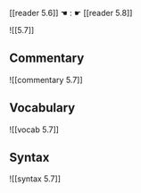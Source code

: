[[reader 5.6]] ☚ : ☛ [[reader 5.8]]

![[5.7]]

## Commentary

![[commentary 5.7]]

## Vocabulary

![[vocab 5.7]]

## Syntax

![[syntax 5.7]]

